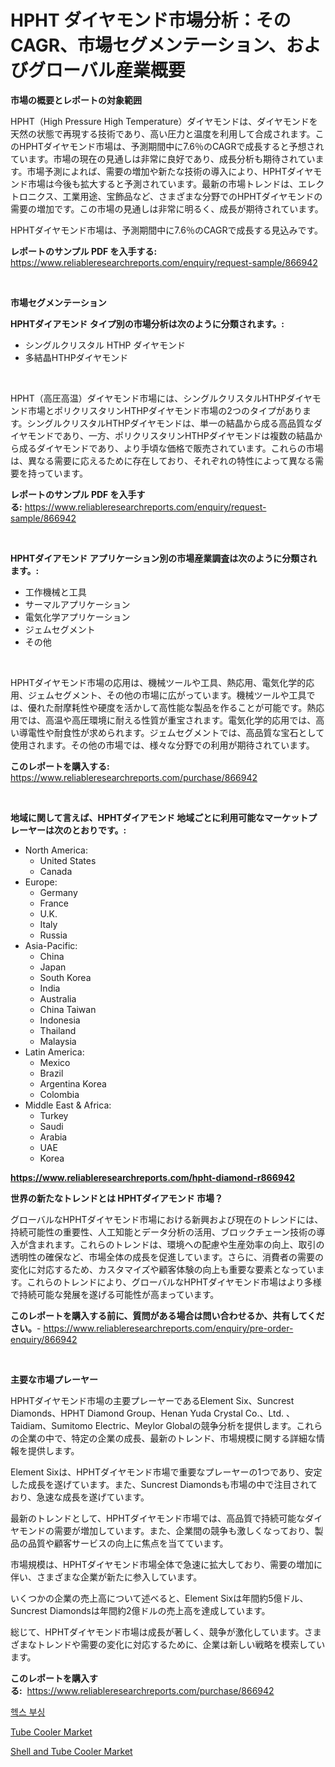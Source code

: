 <p><h1>HPHT ダイヤモンド市場分析：そのCAGR、市場セグメンテーション、およびグローバル産業概要</h1></p><p><strong>市場の概要とレポートの対象範囲</strong></p>
<p><p>HPHT（High Pressure High Temperature）ダイヤモンドは、ダイヤモンドを天然の状態で再現する技術であり、高い圧力と温度を利用して合成されます。このHPHTダイヤモンド市場は、予測期間中に7.6％のCAGRで成長すると予想されています。市場の現在の見通しは非常に良好であり、成長分析も期待されています。市場予測によれば、需要の増加や新たな技術の導入により、HPHTダイヤモンド市場は今後も拡大すると予測されています。最新の市場トレンドは、エレクトロニクス、工業用途、宝飾品など、さまざまな分野でのHPHTダイヤモンドの需要の増加です。この市場の見通しは非常に明るく、成長が期待されています。</p><p>HPHTダイヤモンド市場は、予測期間中に7.6％のCAGRで成長する見込みです。</p></p>
<p><strong>レポートのサンプル PDF を入手する:</strong> <a href="https://www.reliableresearchreports.com/enquiry/request-sample/866942">https://www.reliableresearchreports.com/enquiry/request-sample/866942</a></p>
<p>&nbsp;</p>
<p><strong>市場セグメンテーション</strong></p>
<p><strong>HPHTダイアモンド タイプ別の市場分析は次のように分類されます。:</strong></p>
<p><ul><li>シングルクリスタル HTHP ダイヤモンド</li><li>多結晶HTHPダイヤモンド</li></ul></p>
<p>&nbsp;</p>
<p><p>HPHT（高圧高温）ダイヤモンド市場には、シングルクリスタルHTHPダイヤモンド市場とポリクリスタリンHTHPダイヤモンド市場の2つのタイプがあります。シングルクリスタルHTHPダイヤモンドは、単一の結晶から成る高品質なダイヤモンドであり、一方、ポリクリスタリンHTHPダイヤモンドは複数の結晶から成るダイヤモンドであり、より手頃な価格で販売されています。これらの市場は、異なる需要に応えるために存在しており、それぞれの特性によって異なる需要を持っています。</p></p>
<p><strong>レポートのサンプル PDF を入手する:</strong>&nbsp;<a href="https://www.reliableresearchreports.com/enquiry/request-sample/866942">https://www.reliableresearchreports.com/enquiry/request-sample/866942</a></p>
<p>&nbsp;</p>
<p><strong> HPHTダイアモンド アプリケーション別の市場産業調査は次のように分類されます。:</strong></p>
<p><ul><li>工作機械と工具</li><li>サーマルアプリケーション</li><li>電気化学アプリケーション</li><li>ジェムセグメント</li><li>その他</li></ul></p>
<p>&nbsp;</p>
<p><p>HPHTダイヤモンド市場の応用は、機械ツールや工具、熱応用、電気化学的応用、ジェムセグメント、その他の市場に広がっています。機械ツールや工具では、優れた耐摩耗性や硬度を活かして高性能な製品を作ることが可能です。熱応用では、高温や高圧環境に耐える性質が重宝されます。電気化学的応用では、高い導電性や耐食性が求められます。ジェムセグメントでは、高品質な宝石として使用されます。その他の市場では、様々な分野での利用が期待されています。</p></p>
<p><strong>このレポートを購入する:</strong>&nbsp; <a href="https://www.reliableresearchreports.com/purchase/866942">https://www.reliableresearchreports.com/purchase/866942</a></p>
<p>&nbsp;</p>
<p><strong>地域に関して言えば、HPHTダイアモンド 地域ごとに利用可能なマーケットプレーヤーは次のとおりです。:</strong></p>
<p><ul>
    <li>
        North America:
        <ul>
            <li>United States</li>
            <li>Canada</li>
        </ul>
    </li>
    <li>
        Europe:
        <ul>
            <li>Germany</li>
            <li>France</li>
            <li>U.K.</li>
            <li>Italy</li>
            <li>Russia</li>
        </ul>
    </li>
    <li>
        Asia-Pacific:
        <ul>
            <li>China</li>
            <li>Japan</li>
            <li>South Korea</li>
            <li>India</li>
            <li>Australia</li>
            <li>China Taiwan</li>
            <li>Indonesia</li>
            <li>Thailand</li>
            <li>Malaysia</li>
        </ul>
    </li>
    <li>
        Latin America:
        <ul>
            <li>Mexico</li>
            <li>Brazil</li>
            <li>Argentina Korea</li>
            <li>Colombia</li>
        </ul>
    </li>
    <li>
        Middle East & Africa:
        <ul>
            <li>Turkey</li>
            <li>Saudi</li>
            <li>Arabia</li>
            <li>UAE</li>
            <li>Korea</li>
        </ul>
    </li>
    </ul></p>
<p><strong><a href="https://www.reliableresearchreports.com/hpht-diamond-r866942">https://www.reliableresearchreports.com/hpht-diamond-r866942</a></strong>&nbsp;</p>
<p><strong>世界の新たなトレンドとは HPHTダイアモンド 市場？</strong></p>
<p><p>グローバルなHPHTダイヤモンド市場における新興および現在のトレンドには、持続可能性の重要性、人工知能とデータ分析の活用、ブロックチェーン技術の導入が含まれます。これらのトレンドは、環境への配慮や生産効率の向上、取引の透明性の確保など、市場全体の成長を促進しています。さらに、消費者の需要の変化に対応するため、カスタマイズや顧客体験の向上も重要な要素となっています。これらのトレンドにより、グローバルなHPHTダイヤモンド市場はより多様で持続可能な発展を遂げる可能性が高まっています。</p></p>
<p><strong>このレポートを購入する前に、質問がある場合は問い合わせるか、共有してください。</strong>- <a href="https://www.reliableresearchreports.com/enquiry/pre-order-enquiry/866942">https://www.reliableresearchreports.com/enquiry/pre-order-enquiry/866942</a></p>
<p>&nbsp;</p>
<p><strong>主要な市場プレーヤー</strong></p>
<p><p>HPHTダイヤモンド市場の主要プレーヤーであるElement Six、Suncrest Diamonds、HPHT Diamond Group、Henan Yuda Crystal Co.、Ltd. 、Taidiam、Sumitomo Electric、Meylor Globalの競争分析を提供します。これらの企業の中で、特定の企業の成長、最新のトレンド、市場規模に関する詳細な情報を提供します。</p><p>Element Sixは、HPHTダイヤモンド市場で重要なプレーヤーの1つであり、安定した成長を遂げています。また、Suncrest Diamondsも市場の中で注目されており、急速な成長を遂げています。</p><p>最新のトレンドとして、HPHTダイヤモンド市場では、高品質で持続可能なダイヤモンドの需要が増加しています。また、企業間の競争も激しくなっており、製品の品質や顧客サービスの向上に焦点を当てています。</p><p>市場規模は、HPHTダイヤモンド市場全体で急速に拡大しており、需要の増加に伴い、さまざまな企業が新たに参入しています。</p><p>いくつかの企業の売上高について述べると、Element Sixは年間約5億ドル、Suncrest Diamondsは年間約2億ドルの売上高を達成しています。</p><p>総じて、HPHTダイヤモンド市場は成長が著しく、競争が激化しています。さまざまなトレンドや需要の変化に対応するために、企業は新しい戦略を模索しています。</p></p>
<p><strong>このレポートを購入する:</strong>&nbsp;&nbsp;<a href="https://www.reliableresearchreports.com/purchase/866942">https://www.reliableresearchreports.com/purchase/866942</a></p>
<p><p><a href="https://github.com/TimmyMann6767/Market-Research-Report-List-1/blob/main/193775830899.md">헥스 부싱</a></p><p><a href="https://github.com/angelajermaine/Market-Research-Report-List-3/blob/main/tube-cooler-market.md">Tube Cooler Market</a></p><p><a href="https://github.com/beatblasta/Market-Research-Report-List-3/blob/main/shell-and-tube-cooler-market.md">Shell and Tube Cooler Market</a></p></p>